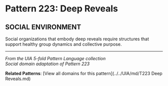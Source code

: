 # Pattern 223: Deep Reveals

## SOCIAL ENVIRONMENT

Social organizations that embody deep reveals require structures that support healthy group dynamics and collective purpose.

---

*From the UIA 5-fold Pattern Language collection*  
*Social domain adaptation of Pattern 223*

**Related Patterns**: [View all domains for this pattern](../../UIA/md/T223 Deep Reveals.md)